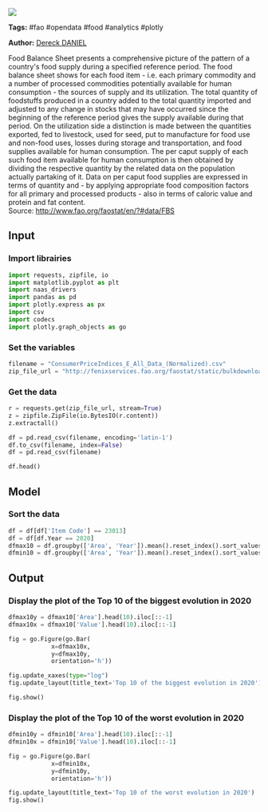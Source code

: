 <a href="https://app.naas.ai/user-redirect/naas/downloader?url=https://raw.githubusercontent.com/jupyter-naas/awesome-notebooks/master/FAO/FAO_Consumer_price_indice.ipynb" target="_parent"><img src="https://naasai-public.s3.eu-west-3.amazonaws.com/open_in_naas.svg"/></a>

**Tags:** #fao #opendata #food #analytics #plotly

**Author:** [Dereck DANIEL](https://github.com/DANIEL-Dereck)

Food Balance Sheet presents a comprehensive picture of the pattern of a country's food supply during a specified reference period. The food balance sheet shows for each food item - i.e. each primary commodity and a number of processed commodities potentially available for human consumption - the sources of supply and its utilization. The total quantity of foodstuffs produced in a country added to the total quantity imported and adjusted to any change in stocks that may have occurred since the beginning of the reference period gives the supply available during that period. On the utilization side a distinction is made between the quantities exported, fed to livestock, used for seed, put to manufacture for food use and non-food uses, losses during storage and transportation, and food supplies available for human consumption. The per caput supply of each such food item available for human consumption is then obtained by dividing the respective quantity by the related data on the population actually partaking of it. Data on per caput food supplies are expressed in terms of quantity and - by applying appropriate food composition factors for all primary and processed products - also in terms of caloric value and protein and fat content.<br/>
Source: http://www.fao.org/faostat/en/?#data/FBS



## Input

### Import librairies


```python
import requests, zipfile, io
import matplotlib.pyplot as plt
import naas_drivers
import pandas as pd
import plotly.express as px
import csv
import codecs
import plotly.graph_objects as go
```

### Set the variables


```python
filename = "ConsumerPriceIndices_E_All_Data_(Normalized).csv" 
zip_file_url = "http://fenixservices.fao.org/faostat/static/bulkdownloads/ConsumerPriceIndices_E_All_Data_(Normalized).zip"
```

### Get the data


```python
r = requests.get(zip_file_url, stream=True)
z = zipfile.ZipFile(io.BytesIO(r.content))
z.extractall()

df = pd.read_csv(filename, encoding='latin-1')
df.to_csv(filename, index=False)
df = pd.read_csv(filename)

df.head()
```

## Model

### Sort the data


```python
df = df[df['Item Code'] == 23013]
df = df[df.Year == 2020]
dfmax10 = df.groupby(['Area', 'Year']).mean().reset_index().sort_values('Value', ascending=False).reset_index()
dfmin10 = df.groupby(['Area', 'Year']).mean().reset_index().sort_values('Value', ascending=True).reset_index()
```

## Output

### Display the plot of the Top 10 of the biggest evolution in 2020


```python
dfmax10y = dfmax10['Area'].head(10).iloc[::-1]
dfmax10x = dfmax10['Value'].head(10).iloc[::-1]

fig = go.Figure(go.Bar(
            x=dfmax10x,
            y=dfmax10y,
            orientation='h'))

fig.update_xaxes(type="log")
fig.update_layout(title_text='Top 10 of the biggest evolution in 2020')

fig.show()
```

### Display the plot of the Top 10 of the worst evolution in 2020


```python
dfmin10y = dfmin10['Area'].head(10).iloc[::-1]
dfmin10x = dfmin10['Value'].head(10).iloc[::-1]

fig = go.Figure(go.Bar(
            x=dfmin10x,
            y=dfmin10y,
            orientation='h'))

fig.update_layout(title_text='Top 10 of the worst evolution in 2020')
fig.show()
```
